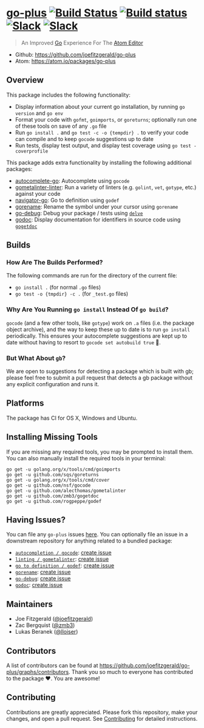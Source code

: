 # [go-plus](https://atom.io/packages/go-plus) [![Build Status](https://travis-ci.org/joefitzgerald/go-plus.svg?branch=master)](https://travis-ci.org/joefitzgerald/go-plus) [![Build status](https://ci.appveyor.com/api/projects/status/d0cekvaprt9wo1et/branch/master?svg=true)](https://ci.appveyor.com/project/joefitzgerald/go-plus/branch/master) [![Slack](https://img.shields.io/badge/atom_slack-%23go--plus-blue.svg?style=flat)](https://atom-slack.herokuapp.com) [![Slack](https://img.shields.io/badge/gophers_slack-%23go--plus-blue.svg?style=flat)](https://gophersinvite.herokuapp.com)

> An Improved [Go](https://www.golang.org) Experience For The [Atom Editor](https://atom.io)

* Github: https://github.com/joefitzgerald/go-plus
* Atom: https://atom.io/packages/go-plus

## Overview

This package includes the following functionality:

* Display information about your current go installation, by running `go version` and `go env`
* Format your code with `gofmt`, `goimports`, or `goreturns`; optionally run one of these tools on save of any `.go` file
* Run `go install .` and `go test -c -o {tempdir} .` to verify your code can compile and to keep `gocode` suggestions up to date
* Run tests, display test output, and display test coverage using `go test -coverprofile`

This package adds extra functionality by installing the following additional packages:

* [autocomplete-go](https://atom.io/packages/autocomplete-go): Autocomplete using `gocode`
* [gometalinter-linter](https://atom.io/packages/gometalinter-linter): Run a variety of linters (e.g. `golint`, `vet`, `gotype`, etc.) against your code
* [navigator-go](https://atom.io/packages/navigator-go): Go to definition using `godef`
* [gorename](https://atom.io/packages/gorename): Rename the symbol under your cursor using `gorename`
* [go-debug](https://atom.io/packages/go-debug): Debug your package / tests using [`delve`](https://github.com/derekparker/delve)
* [godoc](https://atom.io/packages/godoc): Display documentation for identifiers in source code using [`gogetdoc`](https://github.com/zmb3/gogetdoc)

## Builds

### How Are The Builds Performed?

The following commands are run for the directory of the current file:
* `go install .` (for normal `.go` files)
* `go test -o {tmpdir} -c .` (for `_test.go` files)

### Why Are You Running `go install` Instead Of `go build`?

`gocode` (and a few other tools, like `gotype`) work on `.a` files (i.e. the package object archive), and the way to keep these up to date is to run `go install` periodically. This ensures your autocomplete suggestions are kept up to date without having to resort to `gocode set autobuild true` :tada:.

### But What About `gb`?

We are open to suggestions for detecting a package which is built with gb; please feel free to submit a pull request that detects a gb package without any explicit configuration and runs it.

## Platforms

The package has CI for OS X, Windows and Ubuntu.

## Installing Missing Tools

If you are missing any required tools, you may be prompted to install them. You can also manually install the required tools in your terminal:

```
go get -u golang.org/x/tools/cmd/goimports
go get -u github.com/sqs/goreturns
go get -u golang.org/x/tools/cmd/cover
go get -u github.com/nsf/gocode
go get -u github.com/alecthomas/gometalinter
go get -u github.com/zmb3/gogetdoc
go get -u github.com/rogpeppe/godef
```

## Having Issues?

You can file any `go-plus` issues [here](https://github.com/joefitzgerald/go-plus/issues/new). You can optionally file an issue in a downstream repository for anything related to a bundled package:

* [`autocompletion / gocode`](https://github.com/joefitzgerald/autocomplete-go): [create issue](https://github.com/joefitzgerald/autocomplete-go/issues/new)
* [`linting / gometalinter`](https://github.com/joefitzgerald/gometalinter-linter): [create issue](https://github.com/joefitzgerald/gometalinter-linter/issues/new)
* [`go to definition / godef`](https://github.com/joefitzgerald/navigator-go): [create issue](https://github.com/joefitzgerald/navigator-go/issues/new)
* [`gorename`](https://github.com/zmb3/gorename): [create issue](https://github.com/zmb3/gorename/issues/new)
* [`go-debug`](https://github.com/lloiser/go-debug): [create issue](https://github.com/lloiser/go-debug/issues/new)
* [`godoc`](https://github.com/zmb3/godoc): [create issue](https://github.com/zmb3/godoc/issues/new)

## Maintainers
* Joe Fitzgerald ([@joefitzgerald](https://github.com/joefitzgerald))
* Zac Bergquist ([@zmb3](https://github.com/zmb3))
* Lukas Beranek ([@lloiser](https://github.com/lloiser))

## Contributors
A list of contributors can be found at https://github.com/joefitzgerald/go-plus/graphs/contributors. Thank you so much to everyone has contributed to the package :heart:. You are awesome!

## Contributing

Contributions are greatly appreciated. Please fork this repository, make your
changes, and open a pull request. See [Contributing](https://github.com/joefitzgerald/go-plus/wiki/Contributing) for detailed instructions.
